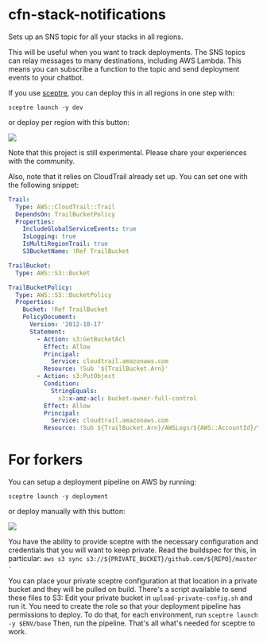 # cfn-stack-notifications

Sets up an SNS topic for all your stacks in all regions.

This will be useful when you want to track deployments. The SNS topics can relay messages to many destinations, including AWS Lambda. This means you can subscribe a function to the topic and send deployment events to your chatbot. 


If you use [sceptre](https://github.com/cloudreach/sceptre), you can deploy this in all regions in one step with:

`sceptre launch -y dev`

or deploy per region with this button: 

<a href="https://console.aws.amazon.com/cloudformation/home?region=us-east-1#/stacks/new?stackName=cfn-stack-notifications&templateURL=https://s3.amazonaws.com/jeshan-oss-public-files/cfn-stack-notifications-template.yaml">
<img src="https://s3.amazonaws.com/cloudformation-examples/cloudformation-launch-stack.png"/>
</a>


Note that this project is still experimental. Please share your experiences with the community.

Also, note that it relies on CloudTrail already set up. You can set one with the following snippet:

```yaml
Trail:
  Type: AWS::CloudTrail::Trail
  DependsOn: TrailBucketPolicy
  Properties:
    IncludeGlobalServiceEvents: true
    IsLogging: true
    IsMultiRegionTrail: true
    S3BucketName: !Ref TrailBucket

TrailBucket:
  Type: AWS::S3::Bucket

TrailBucketPolicy:
  Type: AWS::S3::BucketPolicy
  Properties:
    Bucket: !Ref TrailBucket
    PolicyDocument:
      Version: '2012-10-17'
      Statement:
        - Action: s3:GetBucketAcl
          Effect: Allow
          Principal:
            Service: cloudtrail.amazonaws.com
          Resource: !Sub '${TrailBucket.Arn}'
        - Action: s3:PutObject
          Condition:
            StringEquals:
              s3:x-amz-acl: bucket-owner-full-control
          Effect: Allow
          Principal:
            Service: cloudtrail.amazonaws.com
          Resource: !Sub ${TrailBucket.Arn}/AWSLogs/${AWS::AccountId}/*
```


# For forkers
You can setup a deployment pipeline on AWS by running:

`sceptre launch -y deployment`

or deploy manually with this button: 

<a href="https://console.aws.amazon.com/cloudformation/home?region=us-east-1#/stacks/new?stackName=cfn-stack-notifications-deployment-pipeline&templateURL=https://s3.amazonaws.com/jeshan-oss-public-files/cfn-stack-notifications-deployment-pipeline-template.yaml">
<img src="https://s3.amazonaws.com/cloudformation-examples/cloudformation-launch-stack.png"/>
</a>


You have the ability to provide sceptre with the necessary configuration and credentials that you will want to keep private.
Read the buildspec for this, in particular:
`aws s3 sync s3://${PRIVATE_BUCKET}/github.com/${REPO}/master .`

You can place your private sceptre configuration at that location in a private bucket and they will be pulled on build.
There's a script available to send these files to S3: Edit your private bucket in `upload-private-config.sh` and run it.
You need to create the role so that your deployment pipeline has permissions to deploy. To do that, for each environment, run `sceptre launch -y $ENV/base`
Then, run the pipeline. That's all what's needed for sceptre to work.

